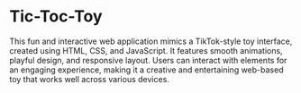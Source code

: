 # Tic-Toc-Toy
This fun and interactive web application mimics a TikTok-style toy interface, created using HTML, CSS, and JavaScript. It features smooth animations, playful design, and responsive layout. Users can interact with elements for an engaging experience, making it a creative and entertaining web-based toy that works well across various devices. 

